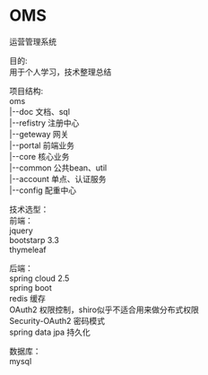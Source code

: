 # OMS
运营管理系统

目的:  
用于个人学习，技术整理总结

项目结构:  
oms  
|--doc 文档、sql  
|--refistry 注册中心  
|--geteway 网关  
|--portal 前端业务  
|--core 核心业务  
|--common 公共bean、util  
|--account 单点、认证服务  
|--config 配重中心


技术选型：  
前端：  
 jquery  
 bootstarp 3.3  
 thymeleaf
 
后端：  
spring cloud 2.5   
spring boot  
redis  缓存  
OAuth2  权限控制，shiro似乎不适合用来做分布式权限    
Security-OAuth2 密码模式  
spring data jpa 持久化

数据库：  
mysql